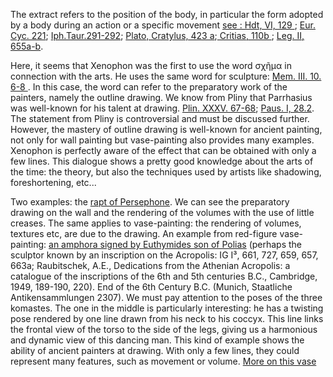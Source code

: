 The extract refers to the position of the body, in particular the form adopted by a body during an action or a specific movement [see : Hdt, VI, 129 ](http://data.perseus.org/citations/urn:cts:greekLit:tlg0016.tlg001.perseus-eng1:6.129.1); [Eur. Cyc. 221](http://data.perseus.org/citations/urn:cts:greekLit:tlg0006.tlg001.perseus-eng1:82-130); [Iph.Taur.291-292](http://data.perseus.org/citations/urn:cts:greekLit:tlg0006.tlg013.perseus-eng1:260-294); [Plato, Cratylus, 423 a](http://data.perseus.org/citations/urn:cts:greekLit:tlg0059.tlg005.perseus-eng1:423a);[ Critias, 110b ](http://data.perseus.org/citations/urn:cts:greekLit:tlg0059.tlg032.perseus-eng1:110b); [Leg. II, 655a-b](http://data.perseus.org/citations/urn:cts:greekLit:tlg0059.tlg034.perseus-eng1:2.655a). 

Here, it seems that Xenophon was the first to use the word σχῆμα in connection with the arts. He uses the same word for sculpture: [Mem. III. 10. 6-8 ](http://data.perseus.org/citations/urn:cts:greekLit:tlg0032.tlg002.perseus-eng1:3.10.6). In this case, the word can refer to the preparatory work of the painters, namely the outline drawing. We know from Pliny that Parrhasius was well-known for his talent at drawing. [Plin. XXXV. 67-68](http://data.perseus.org/citations/urn:cts:latinLit:phi0978.phi001.perseus-lat1:35.66); [Paus. I, 28.2](http://data.perseus.org/citations/urn:cts:greekLit:tlg0525.tlg001.perseus-eng1:1.28.2). <a class="inttarg" name="callout1">The statement from Pliny is controversial and must be discussed further.</a> However, the mastery of outline drawing is well-known for ancient painting, not only for wall painting but vase-painting also provides many examples. Xenophon is perfectly aware of the effect that can be obtained with only a few lines.  <a class="inttarg" name="callout2">This dialogue shows a pretty good knowledge about the arts of the time: the theory, but also the techniques used by artists like shadowing, foreshortening, etc...</a> 

Two examples: the <a href="#img-vergina-rapt" class="intimg">rapt of Persephone</a>. We can see the preparatory drawing on the wall and the rendering of the volumes with the use of little creases. The same applies to vase-painting: the rendering of volumes, textures etc, are due to the drawing. An example from red-figure vase-painting: <a href="#img-euthymides" class="intimg">an amphora signed by Euthymides son of Polias</a> (perhaps the sculptor known by an inscription on the Acropolis: IG I³, 661, 727, 659, 657, 663a; Raubitschek, A.E., Dedications from the Athenian Acropolis: a catalogue of the inscriptions of the 6th and 5th centuries B.C., Cambridge, 1949, 189-190, 220). End of the 6th Century B.C. (Munich, Staatliche Antikensammlungen 2307). We must pay attention to the poses of the three komastes. The one in the middle is particularly interesting: he has a twisting pose rendered by one line drawn from his neck to his coccyx.  This line links the frontal view of the torso to the side of the legs, giving us a harmonious and dynamic view of this dancing man. This kind of example shows the ability of ancient painters at drawing. With only a few lines, they could represent many features, such as movement or volume. [More on this vase](http://www.beazley.ox.ac.uk/tools/pottery/painters/keypieces/redfigure/euthymides.htm)